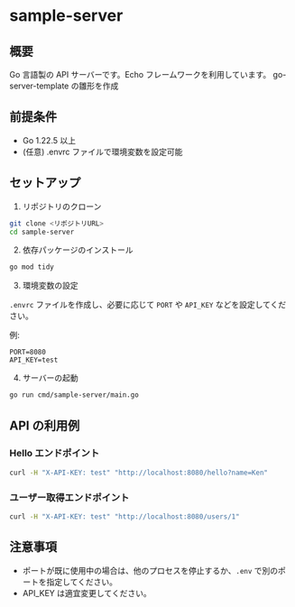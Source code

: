 # sample-server

## 概要

Go 言語製の API サーバーです。Echo フレームワークを利用しています。
go-server-template の雛形を作成

## 前提条件

- Go 1.22.5 以上
- (任意) .envrc ファイルで環境変数を設定可能

## セットアップ

1. リポジトリのクローン

```sh
git clone <リポジトリURL>
cd sample-server
```

2. 依存パッケージのインストール

```sh
go mod tidy
```

3. 環境変数の設定

`.envrc` ファイルを作成し、必要に応じて `PORT` や `API_KEY` などを設定してください。

例:

```
PORT=8080
API_KEY=test
```

4. サーバーの起動

```sh
go run cmd/sample-server/main.go
```

## API の利用例

### Hello エンドポイント

```sh
curl -H "X-API-KEY: test" "http://localhost:8080/hello?name=Ken"
```

### ユーザー取得エンドポイント

```sh
curl -H "X-API-KEY: test" "http://localhost:8080/users/1"
```

## 注意事項

- ポートが既に使用中の場合は、他のプロセスを停止するか、`.env` で別のポートを指定してください。
- API_KEY は適宜変更してください。
